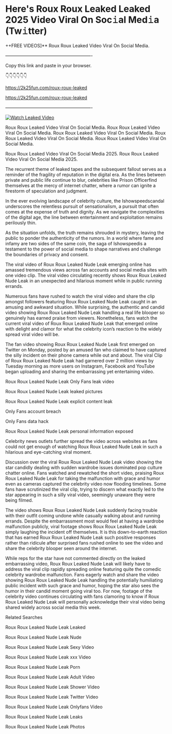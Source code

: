 # Here's Roux Roux Leaked Leaked 2025 Video Viral On Soc𝚒al Med𝚒a (Tw𝚒tter)

++FREE VIDEOS]** Roux Roux Leaked Video Viral On Social Media.

———————————————————-

Copy this link and paste in your browser.

👇👇👇👇👇👇

https://2k25fun.com/roux-roux-leaked

https://2k25fun.com/roux-roux-leaked

———————————————————-

[![Watch Leaked Video](https://miro.medium.com/v2/resize:fit:828/format:webp/1*cilzJN44JGOrTw9NJCrNHA.gif "Watch Leaked Video")](https://2k25fun.com/roux-roux-leaked)

Roux Roux Leaked Video Viral On Social Media. Roux Roux Leaked Video Viral On Social Media. Roux Roux Leaked Video Viral On Social Media. Roux Roux Leaked Video Viral On Social Media. Roux Roux Leaked Video Viral On Social Media.

Roux Roux Leaked Video Viral On Social Media 2025. Roux Roux Leaked Video Viral On Social Media 2025.

The recurrent theme of leaked tapes and the subsequent fallout serves as a reminder of the fragility of reputation in the digital era. As the lines between private and public life continue to blur, celebrities like Prison Officerfind themselves at the mercy of internet chatter, where a rumor can ignite a firestorm of speculation and judgment.

In the ever evolving landscape of celebrity culture, the Ishowspeedscandal underscores the relentless pursuit of sensationalism, a pursuit that often comes at the expense of truth and dignity. As we navigate the complexities of the digital age, the line between entertainment and exploitation remains perilously thin.

As the situation unfolds, the truth remains shrouded in mystery, leaving the public to ponder the authenticity of the rumors. In a world where fame and infamy are two sides of the same coin, the saga of Ishowspeedis a testament to the power of social media to shape narratives and challenge the boundaries of privacy and consent.

The viral video of Roux Roux Leaked Nude Leak emerging online has amassed tremendous views across fan accounts and social media sites with one video clip. The viral video circulating recently shows Roux Roux Leaked Nude Leak in an unexpected and hilarious moment while in public running errands.

Numerous fans have rushed to watch the viral video and share the clip amongst followers featuring Roux Roux Leaked Nude Leak caught in an amusing and awkward situation. While surprising, the authentic and candid video showing Roux Roux Leaked Nude Leak handling a real life blooper so genuinely has earned praise from viewers. Nonetheless, fans watch the current viral video of Roux Roux Leaked Nude Leak that emerged online with delight and clamor for what the celebrity icon’s reaction to the widely spread viral video will be.

The fan video showing Roux Roux Leaked Nude Leak first emerged on Twitter on Monday, posted by an amused fan who claimed to have captured the silly incident on their phone camera while out and about. The viral Clip of Roux Roux Leaked Nude Leak had garnered over 2 million views by Tuesday morning as more users on Instagram, Facebook and YouTube began uploading and sharing the embarrassing yet entertaining video.

Roux Roux Leaked Nude Leak Only Fans leak video

Roux Roux Leaked Nude Leak leaked pictures

Roux Roux Leaked Nude Leak explicit content leak

Only Fans account breach

Only Fans data hack

Roux Roux Leaked Nude Leak personal information exposed

Celebrity news outlets further spread the video across websites as fans could not get enough of watching Roux Roux Leaked Nude Leak in such a hilarious and eye-catching viral moment.

Discussion over the viral Roux Roux Leaked Nude Leak video showing the star candidly dealing with sudden wardrobe issues dominated pop culture chatter online. Fans watched and rewatched the short video, praising Roux Roux Leaked Nude Leak for taking the malfunction with grace and humor even as cameras captured the celebrity video now flooding timelines. Some fans have scrutinized the viral clip, trying to discern what exactly led to the star appearing in such a silly viral video, seemingly unaware they were being filmed.

The video shows Roux Roux Leaked Nude Leak suddenly facing trouble with their outfit coming undone while casually walking about and running errands. Despite the embarrassment most would feel at having a wardrobe malfunction publicly, viral footage shows Roux Roux Leaked Nude Leak simply laughing the incident off themselves. It is this down-to-earth reaction that has earned Roux Roux Leaked Nude Leak such positive responses rather than ridicule after surprised fans rushed online to see the video and share the celebrity blooper seen around the internet.

While reps for the star have not commented directly on the leaked embarrassing video, Roux Roux Leaked Nude Leak will likely have to address the viral clip rapidly spreading online featuring quite the comedic celebrity wardrobe malfunction. Fans eagerly watch and share the video showing Roux Roux Leaked Nude Leak handling the potentially humiliating public incident with such grace and humor, hoping the star also sees the humor in their candid moment going viral too. For now, footage of the celebrity video continues circulating with fans clamoring to know if Roux Roux Leaked Nude Leak will personally acknowledge their viral video being shared widely across social media this week.

Related Searches

Roux Roux Leaked Nude Leak Leaked

Roux Roux Leaked Nude Leak Nude

Roux Roux Leaked Nude Leak Sexy Video

Roux Roux Leaked Nude Leak xxx Video

Roux Roux Leaked Nude Leak Porn

Roux Roux Leaked Nude Leak Adult Video

Roux Roux Leaked Nude Leak Shower Video

Roux Roux Leaked Nude Leak Twitter Video

Roux Roux Leaked Nude Leak Onlyfans Video

Roux Roux Leaked Nude Leak Leaks

Roux Roux Leaked Nude Leak Photos